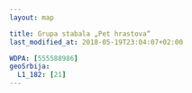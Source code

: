```yaml
---
layout: map

title: Grupa stabala „Pet hrastova“
last_modified_at: 2018-05-19T23:04:07+02:00

WDPA: [555588986]
geoSrbija:
  L1_182: [21]
---
```

